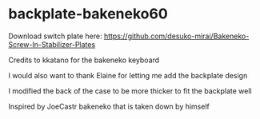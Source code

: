 # backplate-bakeneko60
Download switch plate here: https://github.com/desuko-mirai/Bakeneko-Screw-In-Stabilizer-Plates

Credits to kkatano for the bakeneko keyboard

I would also want to thank Elaine for letting me add the backplate design

I modified the back of the case to be more thicker to fit the backplate well

Inspired by JoeCastr bakeneko that is taken down by himself
